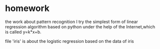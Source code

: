 # homework
the work about pattern recognition
I try the simplest form of linear regression algorithm based on python under the help of the Internet,which is called y=k*x+b. 

file 'iris' is about the logistic regression based on the data of iris
